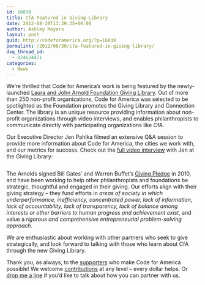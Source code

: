 ```yaml
---
id: 16038
title: CfA Featured in Giving Library
date: 2012-08-30T13:39:35+00:00
author: Ashley Meyers
layout: post
guid: http://codeforamerica.org/?p=16038
permalink: /2012/08/30/cfa-featured-in-giving-library/
dsq_thread_id:
  - 824624471
categories:
  - News
---
```

We&#8217;re thrilled that Code for America&#8217;s work is being featured by the newly-launched <a href="http://www.givinglibrary.org/" target="_blank">Laura and John Arnold Foundation Giving Library</a>. Out of more than 250 non-profit organizations, Code for America was selected to be spotlighted as the Foundation promotes the Giving Library and Connection Center. The library is an unique resource providing information about non-profit organizations through video interviews, and enables philanthropists to communicate directly with participating organizations like CfA.

Our Executive Director Jen Pahlka filmed an extensive Q&A session to provide more information about Code for America, the cities we work with, and our metrics for success. Check out the <a href="http://www.givinglibrary.org/organizations/code-america" target="_blank">full video interview</a> with Jen at the Giving Library:

<a href="http://www.givinglibrary.org/organizations/code-america" target="_blank"><img style="vertical-align: middle;" src="http://codeforamerica.org/wp-content/uploads/2012/08/Screen-Shot-2012-08-22-at-1.14.35-PM.png" alt="" /></a>

The Arnolds signed Bill Gates’ and Warren Buffet’s <a href="http://givingpledge.org/" target="_blank">Giving Pledge</a> in 2010, and have been working to help other philanthropists and foundations be strategic, thoughtful and engaged in their giving. Our efforts align with their giving strategy &#8211; they fund efforts in _areas of society in which underperformance, inefficiency, concentrated power, lack of information, lack of accountability, lack of transparency, lack of balance among interests or other barriers to human progress and achievement exist_, and value a _rigorous and comprehensive entrepreneurial problem-solving approach_.

We are enthusiastic about working with other partners who seek to give strategically, and look forward to talking with those who learn about CfA through the new Giving Library.

Thank you, as always, to the [supporters](/supporters) who make Code for America possible! We welcome [contributions](https://secure.codeforamerica.org/page/contribute) at any level &#8211; every dollar helps. Or [drop me a line](mailto:ashley@codeforamerica.org) if you&#8217;d like to talk about how you can partner with us.